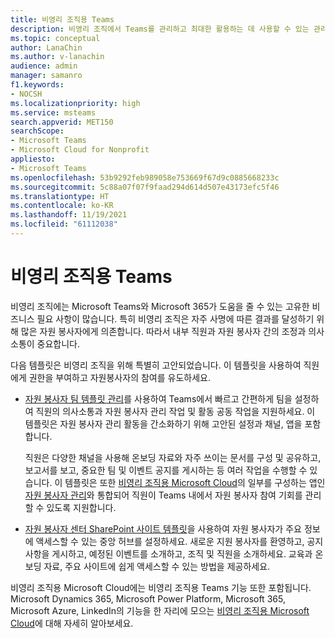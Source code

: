 ```yaml
---
title: 비영리 조직용 Teams
description: 비영리 조직에서 Teams를 관리하고 최대한 활용하는 데 사용할 수 있는 관리 리소스에 대해 알아봅니다.
ms.topic: conceptual
author: LanaChin
ms.author: v-lanachin
audience: admin
manager: samanro
f1.keywords:
- NOCSH
ms.localizationpriority: high
ms.service: msteams
search.appverid: MET150
searchScope:
- Microsoft Teams
- Microsoft Cloud for Nonprofit
appliesto:
- Microsoft Teams
ms.openlocfilehash: 53b9292feb989058e753669f67d9c0885668233c
ms.sourcegitcommit: 5c88a07f07f9faad294d614d507e43173efc5f46
ms.translationtype: HT
ms.contentlocale: ko-KR
ms.lasthandoff: 11/19/2021
ms.locfileid: "61112038"
---
```

# <a name="teams-for-nonprofit-organizations"></a>비영리 조직용 Teams

비영리 조직에는 Microsoft Teams와 Microsoft 365가 도움을 줄 수 있는 고유한 비즈니스 필요 사항이 많습니다. 특히 비영리 조직은 자주 사명에 따른 결과를 달성하기 위해 많은 자원 봉사자에게 의존합니다. 따라서 내부 직원과 자원 봉사자 간의 조정과 의사소통이 중요합니다.

다음 템플릿은 비영리 조직을 위해 특별히 고안되었습니다. 이 템플릿을 사용하여 직원에게 권한을 부여하고 자원봉사자의 참여를 유도하세요.

- [자원 봉사자 팀 템플릿 관리](../team-templates-nonprofit.md)를 사용하여 Teams에서 빠르고 간편하게 팀을 설정하여 직원의 의사소통과 자원 봉사자 관리 작업 및 활동 공동 작업을 지원하세요. 이 템플릿은 자원 봉사자 관리 활동을 간소화하기 위해 고안된 설정과 채널, 앱을 포함합니다.

    직원은 다양한 채널을 사용해 온보딩 자료와 자주 쓰이는 문서를 구성 및 공유하고, 보고서를 보고, 중요한 팀 및 이벤트 공지를 게시하는 등 여러 작업을 수행할 수 있습니다. 이 템플릿은 또한 [비영리 조직용 Microsoft Cloud](/industry/nonprofit)의 일부를 구성하는 앱인 [자원 봉사자 관리](/dynamics365/industry/nonprofit/volunteer-management-use)와 통합되어 직원이 Teams 내에서 자원 봉사자 참여 기회를 관리할 수 있도록 지원합니다.

- [자원 봉사자 센터 SharePoint 사이트 템플릿](https://support.microsoft.com/office/use-the-sharepoint-volunteer-center-template-b2ddd3b5-eb1a-425d-b059-a51ed9bff819)을 사용하여 자원 봉사자가 주요 정보에 액세스할 수 있는 중앙 허브를 설정하세요. 새로운 지원 봉사자를 환영하고, 공지 사항을 게시하고, 예정된 이벤트를 소개하고, 조직 및 직원을 소개하세요. 교육과 온보딩 자료, 주요 사이트에 쉽게 액세스할 수 있는 방법을 제공하세요.

비영리 조직용 Microsoft Cloud에는 비영리 조직용 Teams 기능 또한 포함됩니다. Microsoft Dynamics 365, Microsoft Power Platform, Microsoft 365, Microsoft Azure, LinkedIn의 기능을 한 자리에 모으는 [비영리 조직용 Microsoft Cloud](/industry/nonprofit)에 대해 자세히 알아보세요.